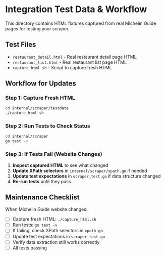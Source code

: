 # Integration Test Data & Workflow

This directory contains HTML fixtures captured from real Michelin Guide pages for testing your scraper.

## Test Files

-   `restaurant_detail.html` - Real restaurant detail page HTML
-   `restaurant_list.html` - Real restaurant list page HTML
-   `capture_html.sh` - Script to capture fresh HTML

## Workflow for Updates

### Step 1: Capture Fresh HTML

```bash
cd internal/scraper/testdata
./capture_html.sh
```

### Step 2: Run Tests to Check Status

```bash
cd internal/scraper
go test -v
```

### Step 3: If Tests Fail (Website Changes)

1. **Inspect captured HTML** to see what changed
2. **Update XPath selectors** in `internal/scraper/xpath.go` if needed
3. **Update test expectations** in `scraper_test.go` if data structure changed
4. **Re-run tests** until they pass

## Maintenance Checklist

When Michelin Guide website changes:

-   [ ] Capture fresh HTML: `./capture_html.sh`
-   [ ] Run tests: `go test -v`
-   [ ] If failing, check XPath selectors in `xpath.go`
-   [ ] Update test expectations in `scraper_test.go`
-   [ ] Verify data extraction still works correctly
-   [ ] All tests passing
